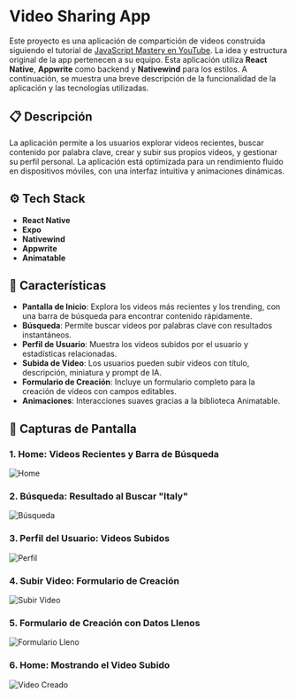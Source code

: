 # Video Sharing App

Este proyecto es una aplicación de compartición de videos construida siguiendo el tutorial de [JavaScript Mastery en YouTube](https://www.youtube.com/c/JavaScriptMastery). La idea y estructura original de la app pertenecen a su equipo. Esta aplicación utiliza **React Native**, **Appwrite** como backend y **Nativewind** para los estilos. A continuación, se muestra una breve descripción de la funcionalidad de la aplicación y las tecnologías utilizadas.

## 📋 Descripción

La aplicación permite a los usuarios explorar videos recientes, buscar contenido por palabra clave, crear y subir sus propios videos, y gestionar su perfil personal. La aplicación está optimizada para un rendimiento fluido en dispositivos móviles, con una interfaz intuitiva y animaciones dinámicas.

## ⚙️ Tech Stack

-   **React Native**
-   **Expo**
-   **Nativewind**
-   **Appwrite**
-   **Animatable**

## 🔋 Características

-   **Pantalla de Inicio**: Explora los videos más recientes y los trending, con una barra de búsqueda para encontrar contenido rápidamente.
-   **Búsqueda**: Permite buscar videos por palabras clave con resultados instantáneos.
-   **Perfil de Usuario**: Muestra los videos subidos por el usuario y estadísticas relacionadas.
-   **Subida de Video**: Los usuarios pueden subir videos con título, descripción, miniatura y prompt de IA.
-   **Formulario de Creación**: Incluye un formulario completo para la creación de videos con campos editables.
-   **Animaciones**: Interacciones suaves gracias a la biblioteca Animatable.

## 🤸 Capturas de Pantalla

### 1. Home: Videos Recientes y Barra de Búsqueda

![Home](./assets/readme/1.png)

### 2. Búsqueda: Resultado al Buscar "Italy"

![Búsqueda](./assets/readme/2.png)

### 3. Perfil del Usuario: Videos Subidos

![Perfil](./assets/readme/3.png)

### 4. Subir Video: Formulario de Creación

![Subir Video](./assets/readme/4.png)

### 5. Formulario de Creación con Datos Llenos

![Formulario Lleno](./assets/readme/5.png)

### 6. Home: Mostrando el Video Subido

![Video Creado](./assets/readme/6.png)
